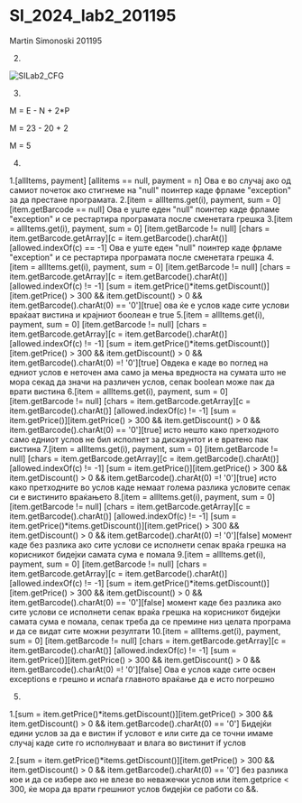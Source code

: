 # SI_2024_lab2_201195
Martin Simonoski
201195

2.
![SILab2_CFG](https://github.com/Molikrog/SI_2024_lab2_201195/assets/166874918/a22c7bf9-6b9b-4cac-994f-3b3d79e405e6)



3.
M = E - N + 2*P

M = 23 - 20 + 2

M = 5

4.

1.[allItems, payment] [allitems == null, payment = n] Ова е во случај ако од самиот почеток ако стигнеме на "null" поинтер каде фрламе "exception" за да престане програмата.
2.[item = allItems.get(i), payment, sum = 0] [item.getBarcode == null] Ова е уште еден "null" поинтер каде фрламе "exception" и се рестартира програмата после сменетата грешка 
3.[item = allItems.get(i), payment, sum = 0] [item.getBarcode != null] [chars = item.getBarcode.getArray][c = item.getBarcode().charAt()]
[allowed.indexOf(c) == -1]  Ова е уште еден "null" поинтер каде фрламе "exception" и се рестартира програмата после сменетата грешка
4. [item = allItems.get(i), payment, sum = 0] [item.getBarcode != null] [chars = item.getBarcode.getArray][c = item.getBarcode().charAt()]
[allowed.indexOf(c) != -1] [sum = item.getPrice()*items.getDiscount()][item.getPrice() > 300 && item.getDiscount() > 0 && item.getBarcode().charAt(0) == '0'][true] ова ќе е услов каде сите услови враќаат вистина и крајниот боолеан е true
5.[item = allItems.get(i), payment, sum = 0] [item.getBarcode != null] [chars = item.getBarcode.getArray][c = item.getBarcode().charAt()]
[allowed.indexOf(c) != -1] [sum = item.getPrice()*items.getDiscount()][item.getPrice() > 300 && item.getDiscount() > 0 && item.getBarcode().charAt(0) =! '0'][true] Овдека е каде во поглед на едниот услов е неточен ама само ја мења вредноста на сумата што не мора секад да значи на различен услов, сепак boolean може пак да врати вистина
6.[item = allItems.get(i), payment, sum = 0] [item.getBarcode != null] [chars = item.getBarcode.getArray][c = item.getBarcode().charAt()]
[allowed.indexOf(c) != -1] [sum = item.getPrice()][item.getPrice() > 300 && item.getDiscount() > 0 && item.getBarcode().charAt(0) == '0'][true] исто нешто како претходното само едниот услов не бил исполнет за дискаунтот и е вратено пак вистина
7.[item = allItems.get(i), payment, sum = 0] [item.getBarcode != null] [chars = item.getBarcode.getArray][c = item.getBarcode().charAt()]
[allowed.indexOf(c) != -1] [sum = item.getPrice()][item.getPrice() > 300 && item.getDiscount() > 0 && item.getBarcode().charAt(0) =! '0'][true] исто како претходните во услов каде немаат голема разлика условите сепак си е вистинито враќањето
8.[item = allItems.get(i), payment, sum = 0] [item.getBarcode != null] [chars = item.getBarcode.getArray][c = item.getBarcode().charAt()]
[allowed.indexOf(c) != -1] [sum = item.getPrice()*items.getDiscount()][item.getPrice() > 300 && item.getDiscount() > 0 && item.getBarcode().charAt(0) =! '0'][false] момент каде без разлика ако сите услови се исполнети сепак враќа грешка на корисникот бидејки самата сума е помала
9.[item = allItems.get(i), payment, sum = 0] [item.getBarcode != null] [chars = item.getBarcode.getArray][c = item.getBarcode().charAt()]
[allowed.indexOf(c) != -1] [sum = item.getPrice()*items.getDiscount()][item.getPrice() > 300 && item.getDiscount() > 0 && item.getBarcode().charAt(0) == '0'][false] момент каде без разлика ако сите услови се исполнети сепак враќа грешка на корисникот бидејки самата сума е помала, сепак треба да се премине низ целата програма и да се видат сите можни резултати
10.[item = allItems.get(i), payment, sum = 0] [item.getBarcode != null] [chars = item.getBarcode.getArray][c = item.getBarcode().charAt()]
[allowed.indexOf(c) != -1] [sum = item.getPrice()][item.getPrice() > 300 && item.getDiscount() > 0 && item.getBarcode().charAt(0) =! '0'][false] Ова е услов каде сите освен exceptions е грешно и испаѓа главното враќање да е исто погрешно

5.
1.[sum = item.getPrice()*items.getDiscount()][item.getPrice() > 300 && item.getDiscount() > 0 && item.getBarcode().charAt(0) == '0']
Бидејќи едини услов за да е вистин if условот е или сите да се точни имаме случај каде сите го исполнуваат и влага во вистинит if услов

2.[sum = item.getPrice()*items.getDiscount()][item.getPrice() > 300 && item.getDiscount() > 0 && item.getBarcode().charAt(0) == '0']
без разлика кое и да се избере ако не влезе во неважечки услов или item.getprice < 300, ќе мора да врати грешниот услов бидејќи се работи со &&.

